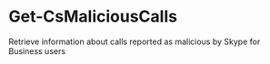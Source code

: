 # Get-CsMaliciousCalls
Retrieve information about calls reported as malicious by Skype for Business users

